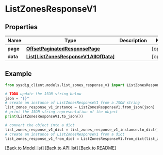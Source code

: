 # ListZonesResponseV1


## Properties

Name | Type | Description | Notes
------------ | ------------- | ------------- | -------------
**page** | [**OffsetPaginatedResponsePage**](OffsetPaginatedResponsePage.md) |  | [optional] 
**data** | [**List[ListZonesResponseV1AllOfData]**](ListZonesResponseV1AllOfData.md) |  | [optional] 

## Example

```python
from sysdig_client.models.list_zones_response_v1 import ListZonesResponseV1

# TODO update the JSON string below
json = "{}"
# create an instance of ListZonesResponseV1 from a JSON string
list_zones_response_v1_instance = ListZonesResponseV1.from_json(json)
# print the JSON string representation of the object
print(ListZonesResponseV1.to_json())

# convert the object into a dict
list_zones_response_v1_dict = list_zones_response_v1_instance.to_dict()
# create an instance of ListZonesResponseV1 from a dict
list_zones_response_v1_from_dict = ListZonesResponseV1.from_dict(list_zones_response_v1_dict)
```
[[Back to Model list]](../README.md#documentation-for-models) [[Back to API list]](../README.md#documentation-for-api-endpoints) [[Back to README]](../README.md)



